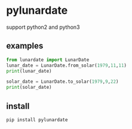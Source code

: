 # pylunardate

support python2 and python3 

## examples

```python
from lunardate import LunarDate
lunar_date = LunarDate.from_solar(1979,11,11)
print(lunar_date)

solar_date = LunarDate.to_solar(1979,9,22)
print(solar_date)
```

## install
```c
pip install pylunardate
```
